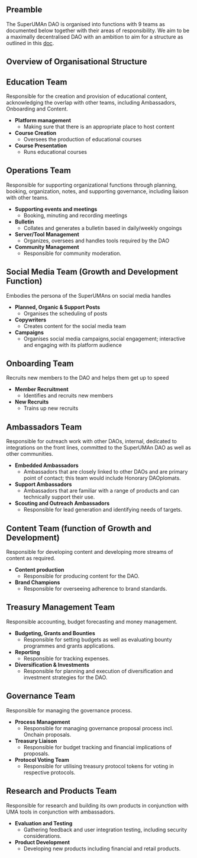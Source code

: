 ## Preamble
The SuperUMAn DAO is organised into functions with 9 teams as documented below together with their areas of responsibility. We aim to be a maximally decentralised DAO with an ambition to aim for a structure as outlined in this [doc](https://docs.google.com/document/d/1_rPODDWQhZu6oAoQQiy_3oQngOVhu8XLuqeLFgk1Yzg/edit).

## Overview of Organisational Structure

## Education Team 
Responsible for the creation and provision of educational content, acknowledging the overlap with other teams, including Ambassadors, Onboarding and Content.
- **Platform management**
	- Making sure that there is an appropriate place to host content
- **Course Creation**
	- Oversees the production of educational courses
- **Course Presentation**
	- Runs educational courses

## Operations Team 
Responsible for supporting organizational functions through planning, booking, organization, notes, and supporting governance, including liaison with other teams.
- **Supporting events and meetings**
	- Booking, minuting and recording meetings
- **Bulletin**
	- Collates and generates a bulletin based in daily/weekly ongoings
- **Server/Tool Management**
	- Organizes, oversees and handles tools required by the DAO
- **Community Management**
	- Responsible for community moderation.

## Social Media Team  (Growth and Development Function)
Embodies the persona of the SuperUMAns on social media handles
- **Planned, Organic & Support Posts**
	- Organises the scheduling of posts
- **Copywriters**
	- Creates content for the social media team
- **Campaigns**
	- Organises social media campaigns,social engagement; interactive and engaging with its platform audience  

## Onboarding Team 
Recruits new members to the DAO and helps them get up to speed
- **Member Recruitment**
	- Identifies and recruits new members
- **New Recruits**
	- Trains up new recruits

## Ambassadors Team 
Responsible for outreach work with other DAOs, internal, dedicated to integrations on the front lines, committed to the SuperUMAn DAO as well as other communities.
- **Embedded Ambassadors**
	- Ambassadors that are closely linked to other DAOs and are primary point of contact; this team would include Honorary DAOplomats.
- **Support Ambassadors**
	- Ambassadors that are familiar with a range of products and can technically support their 
use.
- **Scouting and Outreach Ambassadors**
	- Responsible for lead generation and identifying needs of targets.

## Content Team (function of Growth and Development)
Responsible for developing content and developing more streams of content as required.
- **Content production**
	- Responsible for producing content for the DAO. 
- **Brand Champions**
	- Responsible for overseeing adherence to brand standards.

## Treasury Management Team
Responsible accounting, budget forecasting and money management.
- **Budgeting, Grants and Bounties**
	- Responsible for setting budgets as well as evaluating bounty programmes and grants applications.
- **Reporting**
	- Responsible for tracking expenses.
- **Diversification & Investments**
	- Responsible for planning and execution of diversification and investment strategies for the DAO.


## Governance Team
Responsible for managing the governance process.
- **Process Management**
	- Responsible for managing governance proposal process incl. Onchain proposals.
- **Treasury Liaison**
	- Responsible for budget tracking and financial implications of proposals.
- **Protocol Voting Team**
	- Responsible for utilising treasury protocol tokens for voting in respective protocols.

## Research and Products Team
Responsible for research and building its own products in conjunction with UMA tools in conjunction with ambassadors.
- **Evaluation and Testing**
	- Gathering feedback and user integration testing, including security considerations.
- **Product Development**
	- Developing new products including financial and retail products.
